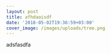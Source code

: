 ```yaml
---
layout: post
title: afhdaoisdf
date: '2018-05-02T19:36:59+03:00'
cover_image: /images/uploads/tree.png
---
```

adsfasdfa
